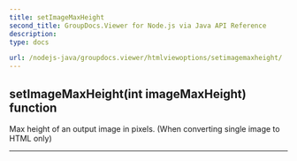 ```yaml
---
title: setImageMaxHeight
second_title: GroupDocs.Viewer for Node.js via Java API Reference
description: 
type: docs

url: /nodejs-java/groupdocs.viewer/htmlviewoptions/setimagemaxheight/
---
```


## setImageMaxHeight(int imageMaxHeight)  function
Max height of an output image in pixels. (When converting single image to HTML only)


---


